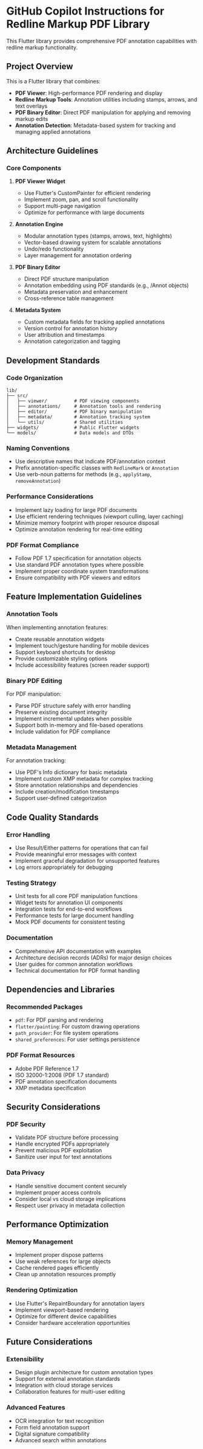 # GitHub Copilot Instructions for Redline Markup PDF Library

This Flutter library provides comprehensive PDF annotation capabilities with redline markup functionality.

## Project Overview

This is a Flutter library that combines:
- **PDF Viewer**: High-performance PDF rendering and display
- **Redline Markup Tools**: Annotation utilities including stamps, arrows, and text overlays
- **PDF Binary Editor**: Direct PDF manipulation for applying and removing markup edits
- **Annotation Detection**: Metadata-based system for tracking and managing applied annotations

## Architecture Guidelines

### Core Components

1. **PDF Viewer Widget**
   - Use Flutter's CustomPainter for efficient rendering
   - Implement zoom, pan, and scroll functionality
   - Support multi-page navigation
   - Optimize for performance with large documents

2. **Annotation Engine**
   - Modular annotation types (stamps, arrows, text, highlights)
   - Vector-based drawing system for scalable annotations
   - Undo/redo functionality
   - Layer management for annotation ordering

3. **PDF Binary Editor**
   - Direct PDF structure manipulation
   - Annotation embedding using PDF standards (e.g., /Annot objects)
   - Metadata preservation and enhancement
   - Cross-reference table management

4. **Metadata System**
   - Custom metadata fields for tracking applied annotations
   - Version control for annotation history
   - User attribution and timestamps
   - Annotation categorization and tagging

## Development Standards

### Code Organization
```
lib/
├── src/
│   ├── viewer/          # PDF viewing components
│   ├── annotations/     # Annotation tools and rendering
│   ├── editor/          # PDF binary manipulation
│   ├── metadata/        # Annotation tracking system
│   └── utils/           # Shared utilities
├── widgets/             # Public Flutter widgets
└── models/              # Data models and DTOs
```

### Naming Conventions
- Use descriptive names that indicate PDF/annotation context
- Prefix annotation-specific classes with `RedlineMark` or `Annotation`
- Use verb-noun patterns for methods (e.g., `applyStamp`, `removeAnnotation`)

### Performance Considerations
- Implement lazy loading for large PDF documents
- Use efficient rendering techniques (viewport culling, layer caching)
- Minimize memory footprint with proper resource disposal
- Optimize annotation rendering for real-time editing

### PDF Format Compliance
- Follow PDF 1.7 specification for annotation objects
- Use standard PDF annotation types where possible
- Implement proper coordinate system transformations
- Ensure compatibility with PDF viewers and editors

## Feature Implementation Guidelines

### Annotation Tools
When implementing annotation features:
- Create reusable annotation widgets
- Implement touch/gesture handling for mobile devices
- Support keyboard shortcuts for desktop
- Provide customizable styling options
- Include accessibility features (screen reader support)

### Binary PDF Editing
For PDF manipulation:
- Parse PDF structure safely with error handling
- Preserve existing document integrity
- Implement incremental updates when possible
- Support both in-memory and file-based operations
- Include validation for PDF compliance

### Metadata Management
For annotation tracking:
- Use PDF's Info dictionary for basic metadata
- Implement custom XMP metadata for complex tracking
- Store annotation relationships and dependencies
- Include creation/modification timestamps
- Support user-defined categorization

## Code Quality Standards

### Error Handling
- Use Result/Either patterns for operations that can fail
- Provide meaningful error messages with context
- Implement graceful degradation for unsupported features
- Log errors appropriately for debugging

### Testing Strategy
- Unit tests for all core PDF manipulation functions
- Widget tests for annotation UI components
- Integration tests for end-to-end workflows
- Performance tests for large document handling
- Mock PDF documents for consistent testing

### Documentation
- Comprehensive API documentation with examples
- Architecture decision records (ADRs) for major design choices
- User guides for common annotation workflows
- Technical documentation for PDF format handling

## Dependencies and Libraries

### Recommended Packages
- `pdf`: For PDF parsing and rendering
- `flutter/painting`: For custom drawing operations
- `path_provider`: For file system operations
- `shared_preferences`: For user settings persistence

### PDF Format Resources
- Adobe PDF Reference 1.7
- ISO 32000-1:2008 (PDF 1.7 standard)
- PDF annotation specification documents
- XMP metadata specification

## Security Considerations

### PDF Security
- Validate PDF structure before processing
- Handle encrypted PDFs appropriately
- Prevent malicious PDF exploitation
- Sanitize user input for text annotations

### Data Privacy
- Handle sensitive document content securely
- Implement proper access controls
- Consider local vs cloud storage implications
- Respect user privacy in metadata collection

## Performance Optimization

### Memory Management
- Implement proper dispose patterns
- Use weak references for large objects
- Cache rendered pages efficiently
- Clean up annotation resources promptly

### Rendering Optimization
- Use Flutter's RepaintBoundary for annotation layers
- Implement viewport-based rendering
- Optimize for different device capabilities
- Consider hardware acceleration opportunities

## Future Considerations

### Extensibility
- Design plugin architecture for custom annotation types
- Support for external annotation standards
- Integration with cloud storage services
- Collaboration features for multi-user editing

### Advanced Features
- OCR integration for text recognition
- Form field annotation support
- Digital signature compatibility
- Advanced search within annotations